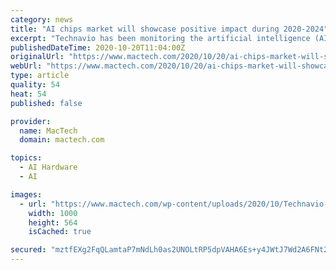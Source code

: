 ```yaml
---
category: news
title: "AI chips market will showcase positive impact during 2020-2024"
excerpt: "Technavio has been monitoring the artificial intelligence (AI) chips market and says it’s poised to grow by US$54.03 billion during 2020-2024, progressing at a compound annual growth rate of over 42% during the forecast period."
publishedDateTime: 2020-10-20T11:04:00Z
originalUrl: "https://www.mactech.com/2020/10/20/ai-chips-market-will-showcase-positive-impact-during-2020-2024/"
webUrl: "https://www.mactech.com/2020/10/20/ai-chips-market-will-showcase-positive-impact-during-2020-2024/"
type: article
quality: 54
heat: 54
published: false

provider:
  name: MacTech
  domain: mactech.com

topics:
  - AI Hardware
  - AI

images:
  - url: "https://www.mactech.com/wp-content/uploads/2020/10/Technavio-chart.png"
    width: 1000
    height: 564
    isCached: true

secured: "mztfEXg2FqQLamtaP7mNdLh0as2UNOLtRP5dpVAHA6Es+y4JWtJ7Wd2A6FNt2qw8jq/BC6bFZ3Gl6VWvonQWQvnJczVDgNN/plew/ywUbxCegSLEIHq60X9ecL2PtaludD0bf08sGYLmqYqN1KI1rX10L/m2cEAk5DOKCmhGpoMp2yy6DL7SU0fiCchBZkWNSLsaSB5v90mD8UaQXiYWMMbdeBeQh7kBgFyJIF2Lch1ih/bGs3qZrrGp0GBpRIgYWlTldUa0zMwGLgO7ou9rEpX+FzmeVEWcLedo/1Vk/8l+UiViIC1XDEzuP18j5ip69GOCBNB1u4+AVSXZTCuNOBPgH46v4CMKMCYIp+Ne7uQ=;cdPAZaJ2Oq7soKGGNaAKYA=="
---
```


